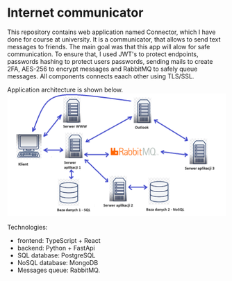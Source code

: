 # Internet communicator

This repository contains web application named Connector, which I have done for course at university. It is a communicator, that allows to send text messages to friends. The main goal was that this app will alow for safe communication. To ensure that, I used JWT's to protect endpoints, passwords hashing to protect users passwords, sending mails to create 2FA, AES-256 to encrypt messages and RabbitMQ to safely queue messages. All components connects eaach other using TLS/SSL.     

Application architecture is shown below.
!["application view 1"](assets/architecture.png)

Technologies:<br />
- frontend: TypeScript + React
- backend: Python + FastApi
- SQL database: PostgreSQL
- NoSQL database: MongoDB
- Messages queue: RabbitMQ.

